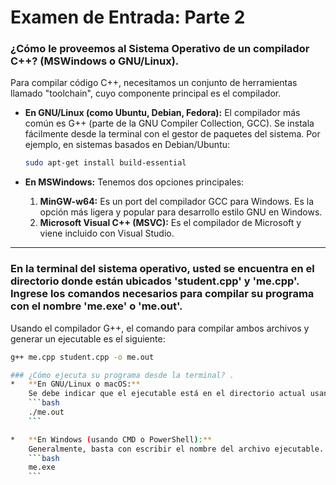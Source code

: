 # Examen de Entrada: Parte 2

### ¿Cómo le proveemos al Sistema Operativo de un compilador C++? (MSWindows o GNU/Linux).

Para compilar código C++, necesitamos un conjunto de herramientas llamado "toolchain", cuyo componente principal es el compilador.

*   **En GNU/Linux (como Ubuntu, Debian, Fedora):**
    El compilador más común es G++ (parte de la GNU Compiler Collection, GCC). Se instala fácilmente desde la terminal con el gestor de paquetes del sistema. Por ejemplo, en sistemas basados en Debian/Ubuntu:
    ```bash
    sudo apt-get install build-essential
    ```

*   **En MSWindows:**
    Tenemos dos opciones principales:
    1.  **MinGW-w64:** Es un port del compilador GCC para Windows. Es la opción más ligera y popular para desarrollo estilo GNU en Windows.
    2.  **Microsoft Visual C++ (MSVC):** Es el compilador de Microsoft y viene incluido con Visual Studio.

---

### En la terminal del sistema operativo, usted se encuentra en el directorio donde están ubicados 'student.cpp' y 'me.cpp'. Ingrese los comandos necesarios para compilar su programa con el nombre 'me.exe' o 'me.out'.

Usando el compilador G++, el comando para compilar ambos archivos y generar un ejecutable es el siguiente:

```bash
g++ me.cpp student.cpp -o me.out

### ¿Cómo ejecuta su programa desde la terminal? .
*   **En GNU/Linux o macOS:**
    Se debe indicar que el ejecutable está en el directorio actual usando `./`.
    ```bash
    ./me.out
    ```

*   **En Windows (usando CMD o PowerShell):**
    Generalmente, basta con escribir el nombre del archivo ejecutable.
    ```bash
    me.exe
    ```